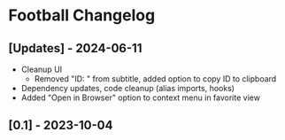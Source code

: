 # Football Changelog

## [Updates] - 2024-06-11

- Cleanup UI
  - Removed "ID: " from subtitle, added option to copy ID to clipboard
- Dependency updates, code cleanup (alias imports, hooks)
- Added "Open in Browser" option to context menu in favorite view

## [0.1] - 2023-10-04
